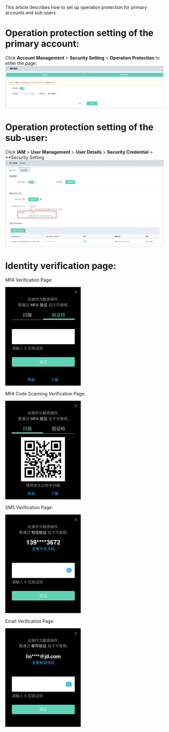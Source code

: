 This article describes how to set up operation protection for primary accounts and sub-users

# Operation protection setting of the primary account:

Click **Account Management** > **Security Setting** > **Operation Protection** to enter the page:
![主账号操作保护设置](../../../image/IAM/Virtual-MFA-Device/主账号操作保护设置.png)

# Operation protection setting of the sub-user:

Click **IAM** > **User Management** > **User Details** > **Security Credential** > **Security Setting
![子用户操作保护设置](../../../image/IAM/Virtual-MFA-Device/子用户操作保护设置.jpg)

# Identity verification page:

MFA Verification Page:

![MFA验证页面](../../../image/IAM/Virtual-MFA-Device/MFA动态验证码.png)

MFA Code Scanning Verification Page:

![MFA扫码验证页面](../../../image/IAM/Virtual-MFA-Device/MFA扫码验证.png)

SMS Verification Page:

![短信验证页面](../../../image/IAM/Virtual-MFA-Device/短信验证.png)

Email Verification Page:

![邮箱验证页面](../../../image/IAM/Virtual-MFA-Device/邮箱验证.png)
